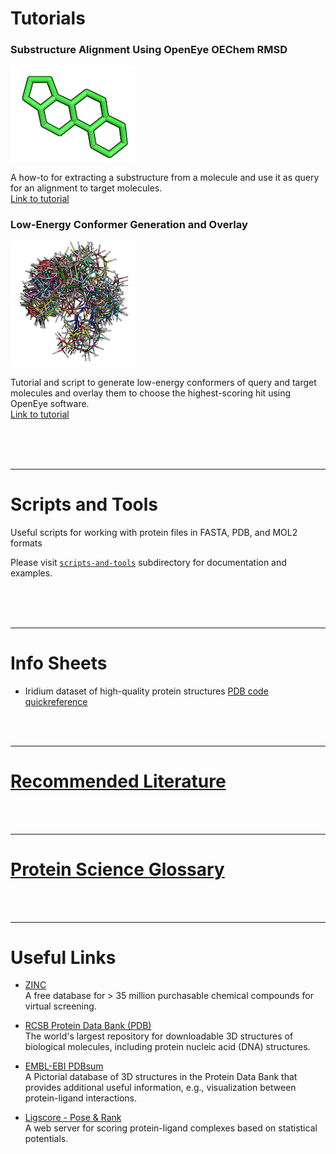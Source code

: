 

# Tutorials

<a id='sections'></a>


### Substructure Alignment Using OpenEye OEChem RMSD

![steroid substructure](./tutorials/substructure_alignment/Images/reference_substructure.png)

A how-to for extracting a substructure from a molecule and use it as query for an alignment to target molecules.  
[Link to tutorial](./tutorials/substructure_alignment/README.md)

### Low-Energy Conformer Generation and Overlay

![low-energy overlay](./tutorials/low_energy_conformer_overlay/Images/ZINC_00062008_confs_2_small.png)

Tutorial and script to generate low-energy conformers of query and target molecules and overlay them to choose the highest-scoring hit using OpenEye software.  
[Link to tutorial](./tutorials/low_energy_conformer_overlay/README.md)

<br>
<br>
<br>


<hr>


# Scripts and Tools


Useful scripts for working with protein files in FASTA, PDB, and MOL2 formats


Please visit [`scripts-and-tools`](./scripts-and-tools) subdirectory for documentation and examples.


<br>
<br>
<br>

<hr>


# Info Sheets

- Iridium dataset of high-quality protein structures [PDB code quickreference](./info_sheets/Iridium_pdb_codes.md)

<br>
<br>

<hr>


# [Recommended Literature](./literature/README.md)

<br>
<br>

<hr>


# [Protein Science Glossary](./glossary/README.md)

<br>
<br>

<hr>


# Useful Links

- [ZINC](http://zinc.docking.org)  
 A free database for > 35 million purchasable chemical compounds for virtual screening.
 
- [RCSB Protein Data Bank (PDB)](http://www.rcsb.org)  
The world's largest repository for downloadable 3D structures of biological molecules, including protein nucleic acid (DNA) structures.

- [EMBL-EBI PDBsum](http://www.ebi.ac.uk/pdbsum/)  
A Pictorial database of 3D structures in the Protein Data Bank that provides additional useful information, e.g., visualization between protein-ligand interactions.

- [Ligscore - Pose & Rank](http://modbase.compbio.ucsf.edu/ligscore/)  
A web server for scoring protein-ligand complexes based on statistical potentials.
